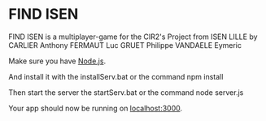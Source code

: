 # FIND ISEN

FIND ISEN is a multiplayer-game for the CIR2's Project from ISEN LILLE by
  CARLIER Anthony   FERMAUT Luc   GRUET Philippe    VANDAELE Eymeric
  

Make sure you have [Node.js](http://nodejs.org/).

And install it with the installServ.bat or the command  npm install

Then start the server the startServ.bat or the command  node server.js

Your app should now be running on [localhost:3000](http://localhost:53000/).
